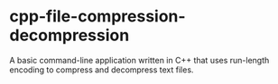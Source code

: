 # cpp-file-compression-decompression
A basic command-line application written in C++ that uses run-length encoding to compress and decompress text files.
